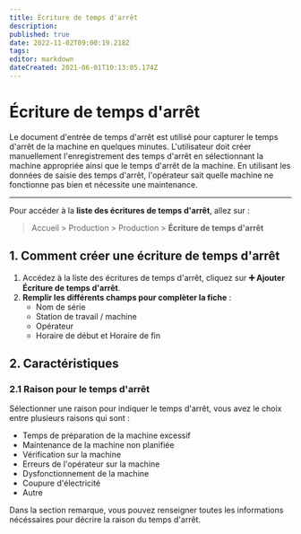 ```yaml
---
title: Écriture de temps d'arrêt
description: 
published: true
date: 2022-11-02T09:00:19.218Z
tags: 
editor: markdown
dateCreated: 2021-06-01T10:13:05.174Z
---
```


# Écriture de temps d'arrêt

Le document d'entrée de temps d'arrêt est utilisé pour capturer le temps d'arrêt de la machine en quelques minutes. L'utilisateur doit créer manuellement l'enregistrement des temps d'arrêt en sélectionnant la machine appropriée ainsi que le temps d'arrêt de la machine. En utilisant les données de saisie des temps d'arrêt, l'opérateur sait quelle machine ne fonctionne pas bien et nécessite une maintenance.

---

Pour accéder à la **liste des écritures de temps d'arrêt**, allez sur :

> Accueil > Production > Production > **Écriture de temps d'arrêt**

## 1. Comment créer une écriture de temps d'arrêt

1. Accédez à la liste des écritures de temps d'arrêt, cliquez sur **:heavy_plus_sign: Ajouter Écriture de temps d'arrêt**.
2. **Remplir les différents champs pour complèter la fiche** :
	- Nom de série
	- Station de travail / machine
	- Opérateur
	- Horaire de début et Horaire de fin
  
## 2. Caractéristiques

### 2.1 Raison pour le temps d'arrêt

Sélectionner une raison pour indiquer le temps d'arrêt, vous avez le choix entre plusieurs raisons qui sont :

- Temps de préparation de la machine excessif
- Maintenance de la machine non planifiée
- Vérification sur la machine
- Erreurs de l'opérateur sur la machine
- Dysfonctionnement de la machine
- Coupure d'électricité
- Autre

Dans la section remarque, vous pouvez renseigner toutes les informations nécéssaires pour décrire la raison du temps d'arrêt.
